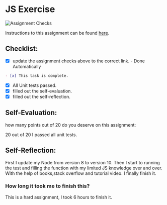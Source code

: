 JS Exercise
===================================
![Assignment Checks](https://s///github.com/wangm7/Assignment_JS_Exercise/workflows/Assignment%20Checks/badge.svg)

Instructions to this assignment can be found [here](https://it3049c.github.io/Material/Assignments/2.JavaScript_Exercises/).

## Checklist:
- [x] update the assignment checks above to the correct link. - Done Automatically
```md
- [x] This task is complete.
```
- [x] All Unit tests passed.
- [x] filled out the self-evaluation.
- [x] filled out the self-reflection.

## Self-Evaluation: 
how many points out of 20 do you deserve on this assignment: 

20 out of 20
I passed all unit tests.

## Self-Reflection:
First I update my Node from version 8 to version 10.
Then I start to running the test and filling the function with my limited JS knowledge over and over.
With the help of books,stack overflow and tutorial video. 
I finally finish it.
### How long it took me to finish this?
This is a hard assignment, I took 6 hours to finish it. 
